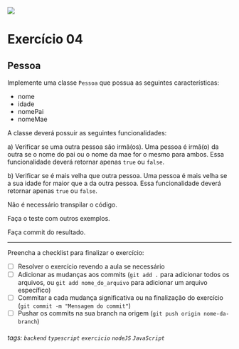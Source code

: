![](https://i.imgur.com/xG74tOh.png)

# Exercício 04

## Pessoa

Implemente uma classe `Pessoa` que possua as seguintes características:

-   nome
-   idade
-   nomePai
-   nomeMae

A classe deverá possuir as seguintes funcionalidades:

a) Verificar se uma outra pessoa são irmã(os). Uma pessoa é irmã(o) da outra se o nome do pai ou o nome da mae for o mesmo para ambos. Essa funcionalidade deverá retornar apenas `true` ou `false`.

b) Verificar se é mais velha que outra pessoa. Uma pessoa é mais velha se a sua idade for maior que a da outra pessoa. Essa funcionalidade deverá retornar apenas `true` ou `false`.

Não é necessário transpilar o código.

Faça o teste com outros exemplos.

Faça commit do resultado.

---

Preencha a checklist para finalizar o exercício:

-   [ ] Resolver o exercício revendo a aula se necessário
-   [ ] Adicionar as mudanças aos commits (`git add .` para adicionar todos os arquivos, ou `git add nome_do_arquivo` para adicionar um arquivo específico)
-   [ ] Commitar a cada mudança significativa ou na finalização do exercício (`git commit -m "Mensagem do commit"`)
-   [ ] Pushar os commits na sua branch na origem (`git push origin nome-da-branch`)

###### tags: `backend` `typescript` `exercicio` `nodeJS` `JavaScript`
